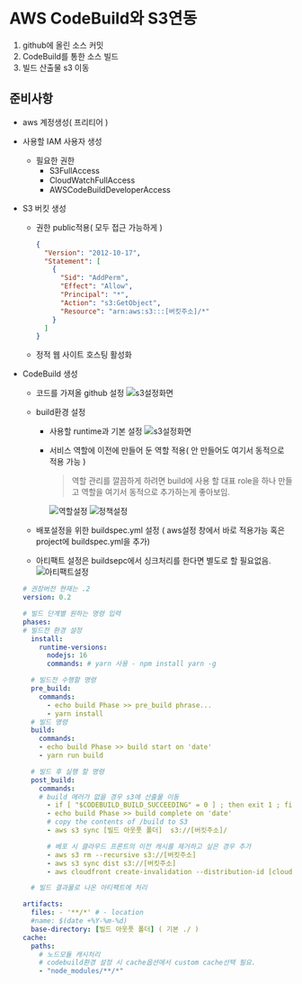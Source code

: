 # AWS CodeBuild와 S3연동

1. github에 올린 소스 커밋
2. CodeBuild를 통한 소스 빌드
3. 빌드 산출물 s3 이동

## 준비사항

- aws 계정생성( 프리티어 )
- 사용할 IAM 사용자 생성
  - 필요한 권한
    - S3FullAccess
    - CloudWatchFullAccess
    - AWSCodeBuildDeveloperAccess
- S3 버킷 생성

  - 권한 public적용( 모두 접근 가능하게 )

    ```json
    {
      "Version": "2012-10-17",
      "Statement": [
        {
          "Sid": "AddPerm",
          "Effect": "Allow",
          "Principal": "*",
          "Action": "s3:GetObject",
          "Resource": "arn:aws:s3:::[버킷주소]/*"
        }
      ]
    }
    ```

  - 정적 웹 사이트 호스팅 활성화

- CodeBuild 생성

  - 코드를 가져올 github 설정
    ![s3설정화면](./resource//image/codebuild_github_setting.png)
  - build환경 설정

    - 사용할 runtime과 기본 설정
      ![s3설정화면](./resource//image/codebuild_setting2.png)

    - 서비스 역할에 이전에 만들어 둔 역할 적용( 안 만들어도 여기서 동적으로 적용 가능 )

      > 역할 관리를 깔끔하게 하려면 build에 사용 할 대표 role을 하나 만들고 역할을 여기서 동적으로 추가하는게 좋아보임.

      ![역할설정](./resource/image/codebuild_iam_role.png)
      ![정책설정](./resource/image/codebuild_inlinePolicy.png)

  - 배포설정을 위한 buildspec.yml 설정 ( aws설정 창에서 바로 적용가능 혹은 project에 buildspec.yml을 추가)

  - 아티팩트 설정은 buildsepc에서 싱크처리를 한다면 별도로 할 필요없음.
    ![아티팩트설정](./resource/image/codebuild_artifacts_setting.png)

  ```yaml
  # 권장버전 현재는 .2
  version: 0.2

  # 빌드 단계별 원하는 명령 입력
  phases:
  # 빌드전 환경 설정
    install:
      runtime-versions:
        nodejs: 16
        commands: # yarn 사용 - npm install yarn -g

    # 빌드전 수행할 명령
    pre_build:
      commands:
        - echo build Phase >> pre_build phrase...
        - yarn install
    # 빌드 명령
    build:
      commands:
      - echo build Phase >> build start on 'date'
      - yarn run build

    # 빌드 후 실행 할 명령
    post_build:
      commands:
      # build 에러가 없을 경우 s3에 산출물 이동
        - if [ "$CODEBUILD_BUILD_SUCCEEDING" = 0 ] ; then exit 1 ; fi
        - echo build Phase >> build complete on 'date'
        # copy the contents of /build to S3
        - aws s3 sync [빌드 아웃풋 폴더]  s3://[버킷주소]/

        # 베포 시 클라우드 프론트의 이전 캐시를 제거하고 싶은 경우 추가
        - aws s3 rm --recursive s3://[버킷주소]
        - aws s3 sync dist s3://[버킷주소]
        - aws cloudfront create-invalidation --distribution-id [cloudfrontID] --paths "/*"

    # 빌드 결과물로 나온 아티팩트에 처리

  artifacts:
    files: - '**/*' # - location
    #name: $(date +%Y-%m-%d)
    base-directory: [빌드 아웃풋 폴더] ( 기본 ./ )
  cache:
    paths:
      # 노드모듈 캐시처리
      # codebuild환경 설정 시 cache옵션에서 custom cache선택 필요.
      - "node_modules/**/*"
  ```
